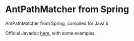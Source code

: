 # AntPathMatcher from Spring

AntPathMatcher from Spring, compiled for Java 6.

Official Javadoc [here](https://docs.spring.io/spring/docs/current/javadoc-api/org/springframework/util/AntPathMatcher.html), with some examples.
